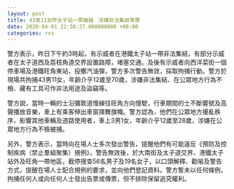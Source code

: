 ```yaml
---
layout: post
title: 43男11女昨太子站一帶被捕　涉嫌非法集結等罪
date: 2020-04-01 22:38:27.000000000 +08:00
categories: rss
---
```


警方表示，昨日下午約3時起，有示威者在港鐵太子站一帶非法集結，有部分示威者在太子道西及荔枝角道交界設置路障，堵塞交通。及後有示威者向西洋菜街一個停車場及港鐵旺角東站，投擲汽油彈，警方多次警告無效，採取拘捕行動。警方於現場共拘捕43男11女，年齡介乎12歲至70歲，涉嫌非法集結、在公眾地方行為不檢、藏有工具可作非法用途及盜竊等。

警方說，當時一輛的士沿彌敦道慢線往旺角方向慢駛，行車期間的士不斷響號及高聲播放音樂，車上有乘客伸出車窗揮舞旗幟。警方認為，他們在公眾地方擾亂秩序，影響其他車輛及道路使用者，車上3男1女，年齡介乎12歲至28歲，涉嫌在公眾地方行為不檢被捕。

另外，警方表示，當時向在場人士多次發出警告，提醒他們有可能違反《預防及控制疾病（禁止羣組聚集）規例》，警告無效後，於大南街及太子道交界、港鐵太子站外及旺角一帶地區，截停搜查56名男子及19名女子，以口頭解釋、勸喻及警告方式，提醒在場人士配合規例的要求，並向他們登記資料。警方暫未以任何條例，拘捕任何人或向任何人士發出告票或傳票，但不排除保留追究權利。
